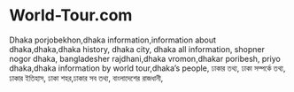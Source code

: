 # World-Tour.com
Dhaka porjobekhon,dhaka information,information about dhaka,dhaka,dhaka history, dhaka city, dhaka all information, shopner nogor dhaka, bangladesher rajdhani,dhaka vromon,dhakar poribesh, priyo dhaka,dhaka information by world tour,dhaka’s people, ঢাকার তথ্য, ঢাকা সম্পর্কে তথ্য, ঢাকার ইতিহাস, ঢাকা শহর,ঢাকার সব তথ্য, বাংলাদেশের রাজধানী,
